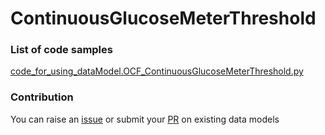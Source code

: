 # ContinuousGlucoseMeterThreshold

### List of code samples 

<!-- 50-List of code -->

<!-- [code entry](link) -->
[code_for_using_dataModel.OCF_ContinuousGlucoseMeterThreshold.py](https://github.com/smart-data-models/dataModel.OCF/blob/master/ContinuousGlucoseMeterThreshold/code/code_for_using_dataModel.OCF_ContinuousGlucoseMeterThreshold.py)


<!-- /50-List of code -->

### Contribution
You can raise an [issue](https://github.com/smart-data-models/dataModel.OCF/issues) or submit your [PR](https://github.com/smart-data-models/dataModel.OCF/pulls) on existing data models
